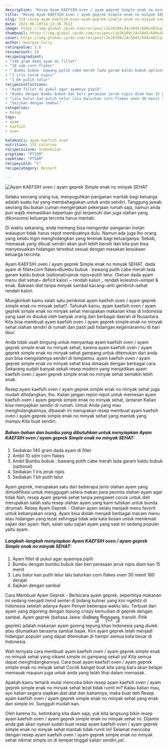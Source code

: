 ```yaml
---
description: "Resep Ayam KAEFSIH oven / ayam geprek Simple enak no minyak SEHAT yang lezat Untuk Jualan"
title: "Resep Ayam KAEFSIH oven / ayam geprek Simple enak no minyak SEHAT yang lezat Untuk Jualan"
slug: 319-resep-ayam-kaefsih-oven-ayam-geprek-simple-enak-no-minyak-sehat-yang-lezat-untuk-jualan
date: 2021-06-10T14:13:30.761Z
image: https://img-global.cpcdn.com/recipes/c2e26109c24c5045/680x482cq70/ayam-kaefsih-oven-ayam-geprek-simple-enak-no-minyak-sehat-foto-resep-utama.jpg
thumbnail: https://img-global.cpcdn.com/recipes/c2e26109c24c5045/680x482cq70/ayam-kaefsih-oven-ayam-geprek-simple-enak-no-minyak-sehat-foto-resep-utama.jpg
cover: https://img-global.cpcdn.com/recipes/c2e26109c24c5045/680x482cq70/ayam-kaefsih-oven-ayam-geprek-simple-enak-no-minyak-sehat-foto-resep-utama.jpg
author: Georgie Curry
ratingvalue: 3.6
reviewcount: 10
recipeingredient:
- "140 gram dada ayam di fillet"
- "10 sdm corn flakes"
- " Bumbu bubuk  bawang putih cabe merah lada garam kaldu bubuk optional"
- "1 iris jeruk nipis"
- "1 bh putih telur"
recipeinstructions:
- "Ayam fillet di pukul agar ayamnya pipih"
- "Bumbu dengan bumbu bubuk dan beri perasaan jeruk nipis diam kan 15 menit"
- "Lalu balur kan putih telur lalu balurkan corn flakes oven 30 menit 180 derajat"
- "Sajikan dengan sambal"
categories:
- Resep
tags:
- ayam
- kaefsih
- oven

katakunci: ayam kaefsih oven 
nutrition: 251 calories
recipecuisine: Indonesian
preptime: "PT35M"
cooktime: "PT58M"
recipeyield: "1"
recipecategory: Dessert

---
```



![Ayam KAEFSIH oven / ayam geprek Simple enak no minyak SEHAT](https://img-global.cpcdn.com/recipes/c2e26109c24c5045/680x482cq70/ayam-kaefsih-oven-ayam-geprek-simple-enak-no-minyak-sehat-foto-resep-utama.jpg)

Selaku seorang orang tua, menyuguhkan panganan mantab bagi keluarga adalah suatu hal yang membahagiakan untuk anda sendiri. Tanggung jawab seorang ibu bukan cuman mengerjakan pekerjaan rumah saja, namun anda pun wajib memastikan keperluan gizi terpenuhi dan juga olahan yang dikonsumsi keluarga tercinta harus mantab.

Di waktu  sekarang, anda memang bisa mengorder panganan instan walaupun tidak harus repot membuatnya dulu. Namun ada juga lho orang yang selalu ingin menghidangkan yang terenak bagi keluarganya. Sebab, memasak yang dibuat sendiri akan jauh lebih bersih dan kita pun bisa menyesuaikan hidangan tersebut sesuai dengan masakan kesukaan keluarga tercinta. 

Ayam KAEFSIH oven / ayam geprek Simple enak no minyak SEHAT. dada ayam di fillet•corn flakes•Bumbu bubuk : bawang putih cabe merah lada garam kaldu bubuk (optional)•jeruk nipis•putih telur. Olahan dada ayam menu diet sehat~ deficit kalori ~ rendah kalori _ rendah kolestrol~simpel &amp; enak. Bakwan diet tanpa minyak sambal kacang~anti gembrot~sehat rendah kalori.

Mungkinkah kamu salah satu penikmat ayam kaefsih oven / ayam geprek simple enak no minyak sehat?. Tahukah kamu, ayam kaefsih oven / ayam geprek simple enak no minyak sehat merupakan makanan khas di Indonesia yang saat ini disukai oleh banyak orang dari berbagai daerah di Nusantara. Kita bisa membuat ayam kaefsih oven / ayam geprek simple enak no minyak sehat olahan sendiri di rumah dan pasti jadi hidangan kegemaranmu di hari libur.

Anda tidak usah bingung untuk menyantap ayam kaefsih oven / ayam geprek simple enak no minyak sehat, karena ayam kaefsih oven / ayam geprek simple enak no minyak sehat gampang untuk ditemukan dan anda pun bisa mengolahnya sendiri di tempatmu. ayam kaefsih oven / ayam geprek simple enak no minyak sehat bisa dimasak dengan berbagai cara. Sekarang sudah banyak sekali resep modern yang menjadikan ayam kaefsih oven / ayam geprek simple enak no minyak sehat semakin lebih enak.

Resep ayam kaefsih oven / ayam geprek simple enak no minyak sehat juga mudah dihidangkan, lho. Kalian jangan repot-repot untuk memesan ayam kaefsih oven / ayam geprek simple enak no minyak sehat, lantaran Kalian bisa menyajikan sendiri di rumah. Untuk Anda yang mau menghidangkannya, dibawah ini merupakan resep membuat ayam kaefsih oven / ayam geprek simple enak no minyak sehat yang mantab yang mampu Kita buat sendiri.

<!--inarticleads1-->

##### Bahan-bahan dan bumbu yang dibutuhkan untuk menyiapkan Ayam KAEFSIH oven / ayam geprek Simple enak no minyak SEHAT:

1. Sediakan 140 gram dada ayam di fillet
1. Ambil 10 sdm corn flakes
1. Ambil  Bumbu bubuk : bawang putih cabe merah lada garam kaldu bubuk (optional)
1. Sediakan 1 iris jeruk nipis
1. Sediakan 1 bh putih telur


Ayam geprek, merupakan satu dari beberapa jenis olahan ayam yang dimodifikasi untuk menggugah selera makan para pecinta olahan ayam agar tidak Nah, resep ayam geprek sehat tanpa pengawet cocok untuk diet merupakan salah satu resep olahan ayam yang kami tuliskan untuk bunda dirumah. Resep Ayam Geprek - Olahan ayam selalu menjadi menu favorit untuk kebanyakan orang. Ayam bisa diolah menjadi berbagai macam menu atau hidangan yang lezat sehingga tidak ada kata bosan untuk menikmati sajian dari ayam. Nah, salah satu sajian ayam yang saat ini sedang populer yaitu ayam. 

<!--inarticleads2-->

##### Langkah-langkah menyiapkan Ayam KAEFSIH oven / ayam geprek Simple enak no minyak SEHAT:

1. Ayam fillet di pukul agar ayamnya pipih
1. Bumbu dengan bumbu bubuk dan beri perasaan jeruk nipis diam kan 15 menit
1. Lalu balur kan putih telur lalu balurkan corn flakes oven 30 menit 180 derajat
1. Sajikan dengan sambal


Cara Membuat Ayam Geprek - Berbicara ayam geprek, sepertinya makanan ini sedang menjadi trend senter di bidang kuliner yang kini ngehitz di Indonesia setelah adanya Ayam Penyet beberapa waktu lalu. Terbuat dari ayam yang digoreng dengan tepung crispy kemudian di geprek dengan sambal. Ayam geprek (bahasa Jawa: ꦥꦶꦠꦶꦏ꧀ ꦒꦼꦥꦿꦺꦏ꧀, translit. Pitik geprèk) adalah makanan ayam goreng tepung khas Indonesia yang diulek atau dilumatkan bersama sambal bajak. Kini ayam geprek telah menjadi hidangan populer yang dapat ditemukan di hampir semua kota besar di Indonesia. 

Wah ternyata cara membuat ayam kaefsih oven / ayam geprek simple enak no minyak sehat yang nikamt simple ini gampang sekali ya! Kita semua dapat menghidangkannya. Cara buat ayam kaefsih oven / ayam geprek simple enak no minyak sehat Cocok banget buat kita yang baru akan belajar memasak maupun juga untuk anda yang telah lihai dalam memasak.

Apakah kamu tertarik mulai mencoba bikin resep ayam kaefsih oven / ayam geprek simple enak no minyak sehat lezat tidak rumit ini? Kalau kalian mau, ayo kalian segera siapkan alat-alat dan bahannya, maka buat deh Resep ayam kaefsih oven / ayam geprek simple enak no minyak sehat yang enak dan simple ini. Sungguh mudah kan. 

Oleh karena itu, ketimbang kita diam saja, yuk kita langsung bikin resep ayam kaefsih oven / ayam geprek simple enak no minyak sehat ini. Dijamin anda gak akan nyesel sudah buat resep ayam kaefsih oven / ayam geprek simple enak no minyak sehat mantab tidak rumit ini! Selamat mencoba dengan resep ayam kaefsih oven / ayam geprek simple enak no minyak sehat nikmat simple ini di tempat tinggal kalian sendiri,ya!.

